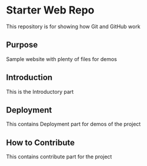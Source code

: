 # Starter Web Repo

This repository is for showing how Git and GitHub work

## Purpose

Sample website with plenty of files for demos

## Introduction

This is the Introductory part

## Deployment

This contains Deployment part for demos of the project

## How to Contribute

This contains contribute part for the project 
